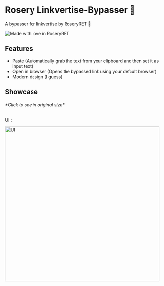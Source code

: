 # Rosery Linkvertise-Bypasser 🌹

A bypasser for linkvertise by RoseryRET 🌹

![Made with love in RoseryRET](https://madewithlove.now.sh/jp?heart=true&colorA=%23ffffff&colorB=%23de4353&template=social&text=RoseryRET)

## Features
* Paste (Automatically grab the text from your clipboard and then set it as input text)
* Open in browser (Opens the bypassed link using your default browser)
* Modern design (I guess)

## Showcase
###### \*Click to see in original size\*

UI :

[<img width="500" src="https://too.lewd.se/dc9f08afd12c_XmbdJrIT4i.png" alt="UI">](https://too.lewd.se/dc9f08afd12c_XmbdJrIT4i.png)
